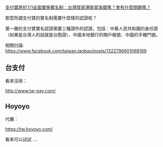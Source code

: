 [支付寶將於7/1全面實施實名制：台灣買家還能買淘寶嗎？會有什麼問題嗎？](https://www.techbang.com/posts/43470-paypal-push-real-name-taiwan-can-buy-taobao-do-what-would-be-the-problem)

那麼所謂支付寶的實名制需要什麼樣的認證呢？

第一層的支付寶實名認證需要三種證件的認證，包括：中華人民共和國的身份證（如果是台灣人的話就是台胞證）、中國本地銀行的開戶帳號、中國的手機門號。

相關討論: https://www.facebook.com/taiwan.taobao/posts/1322796601068189

## 台支付

看來沒用：

http://www.tw-pay.com/

## Hoyoyo

代購：

https://tw.hoyoyo.com/

看來可以試試 ....

